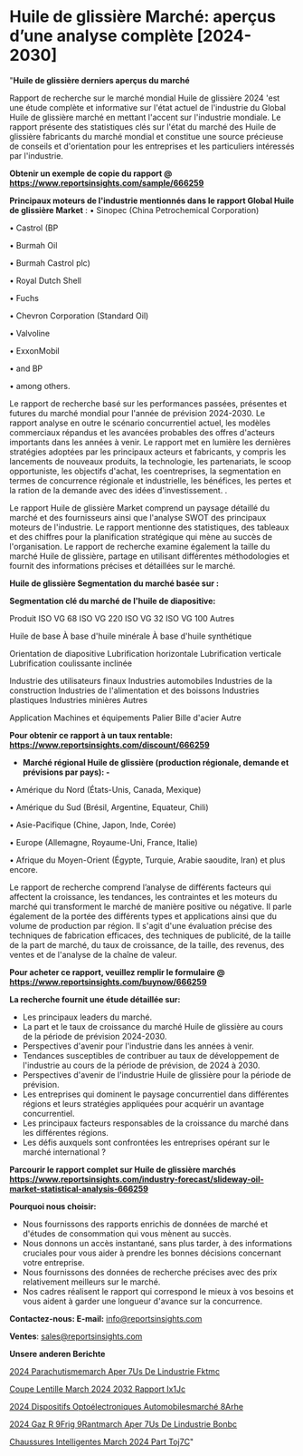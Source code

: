 # Huile de glissière Marché: aperçus d’une analyse complète [2024-2030]

"<strong>Huile de glissière derniers aperçus du marché</strong>

Rapport de recherche sur le marché mondial Huile de glissière 2024 'est une étude complète et informative sur l'état actuel de l'industrie du Global Huile de glissière marché en mettant l'accent sur l'industrie mondiale. Le rapport présente des statistiques clés sur l'état du marché des Huile de glissière fabricants du marché mondial et constitue une source précieuse de conseils et d'orientation pour les entreprises et les particuliers intéressés par l'industrie.

<strong>Obtenir un exemple de copie du rapport @ <a href=https://www.reportsinsights.com/sample/666259>https://www.reportsinsights.com/sample/666259</a></strong>

<strong>Principaux moteurs de l'industrie mentionnés dans le rapport Global Huile de glissière Market</strong> :
• Sinopec (China Petrochemical Corporation)

• Castrol (BP

• Burmah Oil

• Burmah Castrol plc)

• Royal Dutch Shell

• Fuchs

• Chevron Corporation (Standard Oil)

• Valvoline

• ExxonMobil

• and BP

• among others.

Le rapport de recherche basé sur les performances passées, présentes et futures du marché mondial pour l'année de prévision 2024-2030. Le rapport analyse en outre le scénario concurrentiel actuel, les modèles commerciaux répandus et les avancées probables des offres d'acteurs importants dans les années à venir. Le rapport met en lumière les dernières stratégies adoptées par les principaux acteurs et fabricants, y compris les lancements de nouveaux produits, la technologie, les partenariats, le scoop opportuniste, les objectifs d'achat, les coentreprises, la segmentation en termes de concurrence régionale et industrielle, les bénéfices, les pertes et la ration de la demande avec des idées d'investissement. .

Le rapport Huile de glissière Market comprend un paysage détaillé du marché et des fournisseurs ainsi que l'analyse SWOT des principaux moteurs de l'industrie. Le rapport mentionne des statistiques, des tableaux et des chiffres pour la planification stratégique qui mène au succès de l'organisation. Le rapport de recherche examine également la taille du marché Huile de glissière, partage en utilisant différentes méthodologies et fournit des informations précises et détaillées sur le marché.

<strong>Huile de glissière Segmentation du marché basée sur :</strong>

<strong> Segmentation clé du marché de l'huile de diapositive: </strong>

Produit
ISO VG 68
ISO VG 220
ISO VG 32
ISO VG 100
Autres

Huile de base
À base d'huile minérale
À base d'huile synthétique

Orientation de diapositive
Lubrification horizontale
Lubrification verticale
Lubrification coulissante inclinée

Industrie des utilisateurs finaux
Industries automobiles
Industries de la construction
Industries de l'alimentation et des boissons
Industries plastiques
Industries minières
Autres

Application
Machines et équipements
Palier
Bille d'acier
Autre

<strong>Pour obtenir ce rapport à un taux rentable: <a href=https://www.reportsinsights.com/discount/666259>https://www.reportsinsights.com/discount/666259</a></strong>
<ul>
  <li><strong>Marché régional Huile de glissière (production régionale, demande et prévisions par pays): -</strong></li>
</ul>
• Amérique du Nord (États-Unis, Canada, Mexique)

• Amérique du Sud (Brésil, Argentine, Equateur, Chili)

• Asie-Pacifique (Chine, Japon, Inde, Corée)

• Europe (Allemagne, Royaume-Uni, France, Italie)

• Afrique du Moyen-Orient (Égypte, Turquie, Arabie saoudite, Iran) et plus encore.

Le rapport de recherche comprend l’analyse de différents facteurs qui affectent la croissance, les tendances, les contraintes et les moteurs du marché qui transforment le marché de manière positive ou négative. Il parle également de la portée des différents types et applications ainsi que du volume de production par région. Il s'agit d'une évaluation précise des techniques de fabrication efficaces, des techniques de publicité, de la taille de la part de marché, du taux de croissance, de la taille, des revenus, des ventes et de l'analyse de la chaîne de valeur.

<strong>Pour acheter ce rapport, veuillez remplir le formulaire @   <a href=https://www.reportsinsights.com/buynow/666259>https://www.reportsinsights.com/buynow/666259</a></strong>

<strong>La recherche fournit une étude détaillée sur:</strong>
<ul>
  <li>Les principaux leaders du marché.</li>
  <li>La part et le taux de croissance du marché Huile de glissière au cours de la période de prévision 2024-2030.</li>
  <li>Perspectives d'avenir pour l'industrie dans les années à venir.</li>
  <li>Tendances susceptibles de contribuer au taux de développement de l'industrie au cours de la période de prévision, de 2024 à 2030.</li>
  <li>Perspectives d'avenir de l'industrie Huile de glissière pour la période de prévision.</li>
  <li>Les entreprises qui dominent le paysage concurrentiel dans différentes régions et leurs stratégies appliquées pour acquérir un avantage concurrentiel.</li>
  <li>Les principaux facteurs responsables de la croissance du marché dans les différentes régions.</li>
  <li>Les défis auxquels sont confrontées les entreprises opérant sur le marché international ?</li>
</ul>

<strong>Parcourir le rapport complet sur Huile de glissière marchés <a href=https://www.reportsinsights.com/industry-forecast/slideway-oil-market-statistical-analysis-666259>https://www.reportsinsights.com/industry-forecast/slideway-oil-market-statistical-analysis-666259</a></strong>

<strong>Pourquoi nous choisir:</strong>
<ul>
  <li>Nous fournissons des rapports enrichis de données de marché et d'études de consommation qui vous mènent au succès.</li>
  <li>Nous donnons un accès instantané, sans plus tarder, à des informations cruciales pour vous aider à prendre les bonnes décisions concernant votre entreprise.</li>
  <li>Nous fournissons des données de recherche précises avec des prix relativement meilleurs sur le marché.</li>
  <li>Nos cadres réalisent le rapport qui correspond le mieux à vos besoins et vous aident à garder une longueur d'avance sur la concurrence.</li>
</ul>
<strong>Contactez-nous:
</strong><strong>E-mail:</strong> <a href=mailto:info@reportsinsights.com>info@reportsinsights.com</a>

<strong>Ventes</strong>: <a href=mailto:sales@reportsinsights.com>sales@reportsinsights.com</a>

<strong>Unsere anderen Berichte</strong>

<a href=https://www.linkedin.com/pulse/2024-parachutismemarch%C3%A9-aper%C3%A7us-de-lindustrie-fktmc/>2024 Parachutismemarch Aper 7Us De Lindustrie Fktmc</a>

<a href=https://www.linkedin.com/pulse/coupe-lentille-march%C3%A9-2024-2032-rapport-ix1jc/>Coupe Lentille March 2024 2032 Rapport Ix1Jc</a>

<a href=https://www.linkedin.com/pulse/2024-dispositifs-optoélectroniques-automobilesmarché-8arhe/>2024 Dispositifs Optoélectroniques Automobilesmarché 8Arhe</a>

<a href=https://www.linkedin.com/pulse/2024-gaz-r%C3%A9frig%C3%A9rantmarch%C3%A9-aper%C3%A7us-de-lindustrie-bonbc/>2024 Gaz R 9Frig 9Rantmarch Aper 7Us De Lindustrie Bonbc</a>

<a href=https://www.linkedin.com/pulse/chaussures-intelligentes-march%C3%A9-2024-part-toj7c/>Chaussures Intelligentes March 2024 Part Toj7C</a>"
